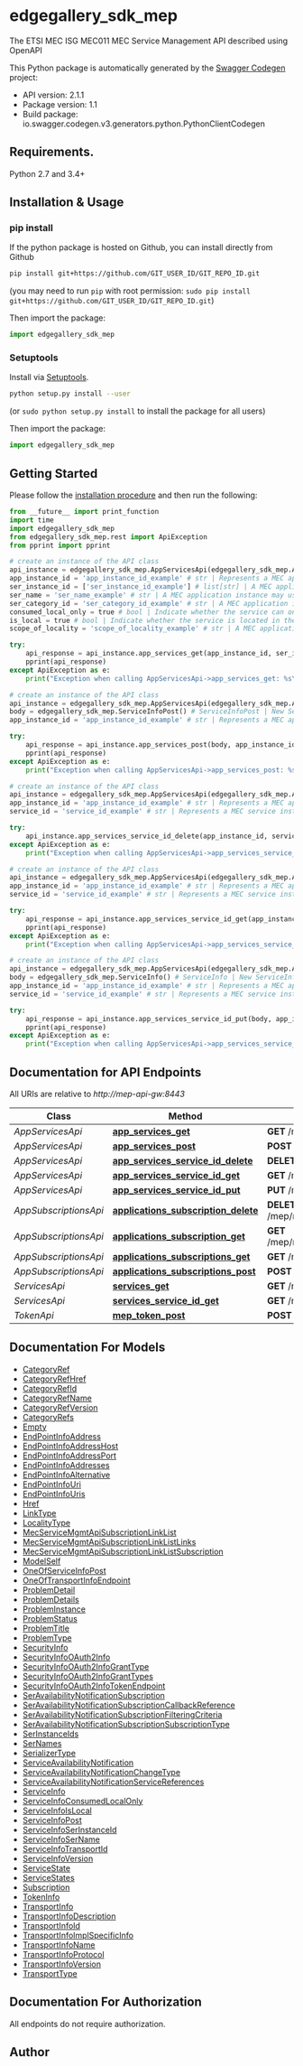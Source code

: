 # edgegallery_sdk_mep
The ETSI MEC ISG MEC011 MEC Service Management API described using OpenAPI

This Python package is automatically generated by the [Swagger Codegen](https://github.com/swagger-api/swagger-codegen) project:

- API version: 2.1.1
- Package version: 1.1
- Build package: io.swagger.codegen.v3.generators.python.PythonClientCodegen

## Requirements.

Python 2.7 and 3.4+

## Installation & Usage
### pip install

If the python package is hosted on Github, you can install directly from Github

```sh
pip install git+https://github.com/GIT_USER_ID/GIT_REPO_ID.git
```
(you may need to run `pip` with root permission: `sudo pip install git+https://github.com/GIT_USER_ID/GIT_REPO_ID.git`)

Then import the package:
```python
import edgegallery_sdk_mep 
```

### Setuptools

Install via [Setuptools](http://pypi.python.org/pypi/setuptools).

```sh
python setup.py install --user
```
(or `sudo python setup.py install` to install the package for all users)

Then import the package:
```python
import edgegallery_sdk_mep
```

## Getting Started

Please follow the [installation procedure](#installation--usage) and then run the following:

```python
from __future__ import print_function
import time
import edgegallery_sdk_mep
from edgegallery_sdk_mep.rest import ApiException
from pprint import pprint

# create an instance of the API class
api_instance = edgegallery_sdk_mep.AppServicesApi(edgegallery_sdk_mep.ApiClient(configuration))
app_instance_id = 'app_instance_id_example' # str | Represents a MEC application instance. Note that the appInstanceId is allocated by the MEC platform manager.
ser_instance_id = ['ser_instance_id_example'] # list[str] | A MEC application instance may use multiple ser_instance_ids as an input parameter to query the availability of a list of MEC service instances. Either \"ser_instance_id\" or \"ser_name\" or \"ser_category_id\" or none of them shall be present. (optional)
ser_name = 'ser_name_example' # str | A MEC application instance may use multiple ser_names as an input parameter to query the availability of a list of MEC service instances. Either \"ser_instance_id\" or \"ser_name\" or \"ser_category_id\" or none of them shall be present. (optional)
ser_category_id = 'ser_category_id_example' # str | A MEC application instance may use ser_category_id as an input parameter to query the availability of a list of MEC service instances in a serCategory. Either \"ser_instance_id\" or \"ser_name\" or \"ser_category_id\" or none of them shall be present. (optional)
consumed_local_only = true # bool | Indicate whether the service can only be consumed by the MEC  applications located in the same locality (as defined by  scopeOfLocality) as this service instance. (optional)
is_local = true # bool | Indicate whether the service is located in the same locality (as  defined by scopeOfLocality) as the consuming MEC application. (optional)
scope_of_locality = 'scope_of_locality_example' # str | A MEC application instance may use scope_of_locality as an input  parameter to query the availability of a list of MEC service instances  with a certain scope of locality. (optional)

try:
    api_response = api_instance.app_services_get(app_instance_id, ser_instance_id=ser_instance_id, ser_name=ser_name, ser_category_id=ser_category_id, consumed_local_only=consumed_local_only, is_local=is_local, scope_of_locality=scope_of_locality)
    pprint(api_response)
except ApiException as e:
    print("Exception when calling AppServicesApi->app_services_get: %s\n" % e)

# create an instance of the API class
api_instance = edgegallery_sdk_mep.AppServicesApi(edgegallery_sdk_mep.ApiClient(configuration))
body = edgegallery_sdk_mep.ServiceInfoPost() # ServiceInfoPost | New ServiceInfo with updated "state" is included as entity body of the request
app_instance_id = 'app_instance_id_example' # str | Represents a MEC application instance. Note that the appInstanceId is allocated by the MEC platform manager.

try:
    api_response = api_instance.app_services_post(body, app_instance_id)
    pprint(api_response)
except ApiException as e:
    print("Exception when calling AppServicesApi->app_services_post: %s\n" % e)

# create an instance of the API class
api_instance = edgegallery_sdk_mep.AppServicesApi(edgegallery_sdk_mep.ApiClient(configuration))
app_instance_id = 'app_instance_id_example' # str | Represents a MEC application instance. Note that the appInstanceId is allocated by the MEC platform manager.
service_id = 'service_id_example' # str | Represents a MEC service instance.

try:
    api_instance.app_services_service_id_delete(app_instance_id, service_id)
except ApiException as e:
    print("Exception when calling AppServicesApi->app_services_service_id_delete: %s\n" % e)

# create an instance of the API class
api_instance = edgegallery_sdk_mep.AppServicesApi(edgegallery_sdk_mep.ApiClient(configuration))
app_instance_id = 'app_instance_id_example' # str | Represents a MEC application instance. Note that the appInstanceId is allocated by the MEC platform manager.
service_id = 'service_id_example' # str | Represents a MEC service instance.

try:
    api_response = api_instance.app_services_service_id_get(app_instance_id, service_id)
    pprint(api_response)
except ApiException as e:
    print("Exception when calling AppServicesApi->app_services_service_id_get: %s\n" % e)

# create an instance of the API class
api_instance = edgegallery_sdk_mep.AppServicesApi(edgegallery_sdk_mep.ApiClient(configuration))
body = edgegallery_sdk_mep.ServiceInfo() # ServiceInfo | New ServiceInfo with updated "state" is included as entity body of the request
app_instance_id = 'app_instance_id_example' # str | Represents a MEC application instance. Note that the appInstanceId is allocated by the MEC platform manager.
service_id = 'service_id_example' # str | Represents a MEC service instance.

try:
    api_response = api_instance.app_services_service_id_put(body, app_instance_id, service_id)
    pprint(api_response)
except ApiException as e:
    print("Exception when calling AppServicesApi->app_services_service_id_put: %s\n" % e)
```

## Documentation for API Endpoints

All URIs are relative to *http://mep-api-gw:8443*

Class | Method | HTTP request | Description
------------ | ------------- | ------------- | -------------
*AppServicesApi* | [**app_services_get**](docs/AppServicesApi.md#app_services_get) | **GET** /mep/mec_service_mgmt/v1/applications/{appInstanceId}/services | 
*AppServicesApi* | [**app_services_post**](docs/AppServicesApi.md#app_services_post) | **POST** /mep/mec_service_mgmt/v1/applications/{appInstanceId}/services | 
*AppServicesApi* | [**app_services_service_id_delete**](docs/AppServicesApi.md#app_services_service_id_delete) | **DELETE** /mep/mec_service_mgmt/v1/applications/{appInstanceId}/services/{serviceId} | 
*AppServicesApi* | [**app_services_service_id_get**](docs/AppServicesApi.md#app_services_service_id_get) | **GET** /mep/mec_service_mgmt/v1/applications/{appInstanceId}/services/{serviceId} | 
*AppServicesApi* | [**app_services_service_id_put**](docs/AppServicesApi.md#app_services_service_id_put) | **PUT** /mep/mec_service_mgmt/v1/applications/{appInstanceId}/services/{serviceId} | 
*AppSubscriptionsApi* | [**applications_subscription_delete**](docs/AppSubscriptionsApi.md#applications_subscription_delete) | **DELETE** /mep/mec_service_mgmt/v1/applications/{appInstanceId}/subscriptions/{subscriptionId} | 
*AppSubscriptionsApi* | [**applications_subscription_get**](docs/AppSubscriptionsApi.md#applications_subscription_get) | **GET** /mep/mec_service_mgmt/v1/applications/{appInstanceId}/subscriptions/{subscriptionId} | 
*AppSubscriptionsApi* | [**applications_subscriptions_get**](docs/AppSubscriptionsApi.md#applications_subscriptions_get) | **GET** /mep/mec_service_mgmt/v1/applications/{appInstanceId}/subscriptions | 
*AppSubscriptionsApi* | [**applications_subscriptions_post**](docs/AppSubscriptionsApi.md#applications_subscriptions_post) | **POST** /mep/mec_service_mgmt/v1/applications/{appInstanceId}/subscriptions | 
*ServicesApi* | [**services_get**](docs/ServicesApi.md#services_get) | **GET** /mep/mec_service_mgmt/v1/services | 
*ServicesApi* | [**services_service_id_get**](docs/ServicesApi.md#services_service_id_get) | **GET** /mep/mec_service_mgmt/v1/services/{serviceId} | 
*TokenApi* | [**mep_token_post**](docs/TokenApi.md#mep_token_post) | **POST** /mep/token | 

## Documentation For Models

 - [CategoryRef](docs/CategoryRef.md)
 - [CategoryRefHref](docs/CategoryRefHref.md)
 - [CategoryRefId](docs/CategoryRefId.md)
 - [CategoryRefName](docs/CategoryRefName.md)
 - [CategoryRefVersion](docs/CategoryRefVersion.md)
 - [CategoryRefs](docs/CategoryRefs.md)
 - [Empty](docs/Empty.md)
 - [EndPointInfoAddress](docs/EndPointInfoAddress.md)
 - [EndPointInfoAddressHost](docs/EndPointInfoAddressHost.md)
 - [EndPointInfoAddressPort](docs/EndPointInfoAddressPort.md)
 - [EndPointInfoAddresses](docs/EndPointInfoAddresses.md)
 - [EndPointInfoAlternative](docs/EndPointInfoAlternative.md)
 - [EndPointInfoUri](docs/EndPointInfoUri.md)
 - [EndPointInfoUris](docs/EndPointInfoUris.md)
 - [Href](docs/Href.md)
 - [LinkType](docs/LinkType.md)
 - [LocalityType](docs/LocalityType.md)
 - [MecServiceMgmtApiSubscriptionLinkList](docs/MecServiceMgmtApiSubscriptionLinkList.md)
 - [MecServiceMgmtApiSubscriptionLinkListLinks](docs/MecServiceMgmtApiSubscriptionLinkListLinks.md)
 - [MecServiceMgmtApiSubscriptionLinkListSubscription](docs/MecServiceMgmtApiSubscriptionLinkListSubscription.md)
 - [ModelSelf](docs/ModelSelf.md)
 - [OneOfServiceInfoPost](docs/OneOfServiceInfoPost.md)
 - [OneOfTransportInfoEndpoint](docs/OneOfTransportInfoEndpoint.md)
 - [ProblemDetail](docs/ProblemDetail.md)
 - [ProblemDetails](docs/ProblemDetails.md)
 - [ProblemInstance](docs/ProblemInstance.md)
 - [ProblemStatus](docs/ProblemStatus.md)
 - [ProblemTitle](docs/ProblemTitle.md)
 - [ProblemType](docs/ProblemType.md)
 - [SecurityInfo](docs/SecurityInfo.md)
 - [SecurityInfoOAuth2Info](docs/SecurityInfoOAuth2Info.md)
 - [SecurityInfoOAuth2InfoGrantType](docs/SecurityInfoOAuth2InfoGrantType.md)
 - [SecurityInfoOAuth2InfoGrantTypes](docs/SecurityInfoOAuth2InfoGrantTypes.md)
 - [SecurityInfoOAuth2InfoTokenEndpoint](docs/SecurityInfoOAuth2InfoTokenEndpoint.md)
 - [SerAvailabilityNotificationSubscription](docs/SerAvailabilityNotificationSubscription.md)
 - [SerAvailabilityNotificationSubscriptionCallbackReference](docs/SerAvailabilityNotificationSubscriptionCallbackReference.md)
 - [SerAvailabilityNotificationSubscriptionFilteringCriteria](docs/SerAvailabilityNotificationSubscriptionFilteringCriteria.md)
 - [SerAvailabilityNotificationSubscriptionSubscriptionType](docs/SerAvailabilityNotificationSubscriptionSubscriptionType.md)
 - [SerInstanceIds](docs/SerInstanceIds.md)
 - [SerNames](docs/SerNames.md)
 - [SerializerType](docs/SerializerType.md)
 - [ServiceAvailabilityNotification](docs/ServiceAvailabilityNotification.md)
 - [ServiceAvailabilityNotificationChangeType](docs/ServiceAvailabilityNotificationChangeType.md)
 - [ServiceAvailabilityNotificationServiceReferences](docs/ServiceAvailabilityNotificationServiceReferences.md)
 - [ServiceInfo](docs/ServiceInfo.md)
 - [ServiceInfoConsumedLocalOnly](docs/ServiceInfoConsumedLocalOnly.md)
 - [ServiceInfoIsLocal](docs/ServiceInfoIsLocal.md)
 - [ServiceInfoPost](docs/ServiceInfoPost.md)
 - [ServiceInfoSerInstanceId](docs/ServiceInfoSerInstanceId.md)
 - [ServiceInfoSerName](docs/ServiceInfoSerName.md)
 - [ServiceInfoTransportId](docs/ServiceInfoTransportId.md)
 - [ServiceInfoVersion](docs/ServiceInfoVersion.md)
 - [ServiceState](docs/ServiceState.md)
 - [ServiceStates](docs/ServiceStates.md)
 - [Subscription](docs/Subscription.md)
 - [TokenInfo](docs/TokenInfo.md)
 - [TransportInfo](docs/TransportInfo.md)
 - [TransportInfoDescription](docs/TransportInfoDescription.md)
 - [TransportInfoId](docs/TransportInfoId.md)
 - [TransportInfoImplSpecificInfo](docs/TransportInfoImplSpecificInfo.md)
 - [TransportInfoName](docs/TransportInfoName.md)
 - [TransportInfoProtocol](docs/TransportInfoProtocol.md)
 - [TransportInfoVersion](docs/TransportInfoVersion.md)
 - [TransportType](docs/TransportType.md)

## Documentation For Authorization

 All endpoints do not require authorization.


## Author


